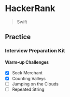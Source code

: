 # HackerRank
> Swift

## Practice

### Interview Preparation Kit
#### Warm-up Challenges
- [x] Sock Merchant  
- [x] Counting Valleys  
- [ ] Jumping on the Clouds  
- [ ] Repeated String  
